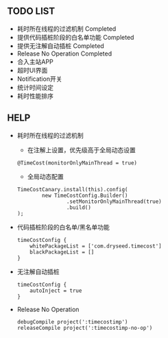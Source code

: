 ## TODO LIST
* 耗时所在线程的过滤机制 Completed
* 提供代码插桩阶段的白名单功能 Completed
* 提供无注解自动插桩 Completed
* Release No Operation Completed
* 合入主站APP
* 超时UI界面
* Notification开关
* 统计时间设定
* 耗时性能排序


## HELP

* 耗时所在线程的过滤机制
    * 在注解上设置，优先级高于全局动态设置
    ```
    @TimeCost(monitorOnlyMainThread = true)
    ```
    * 全局动态配置
    ```
    TimeCostCanary.install(this).config(
            new TimeCostConfig.Builder()
                    .setMonitorOnlyMainThread(true)
                    .build()
    );
    ```

* 代码插桩阶段的白名单/黑名单功能
    ```
    timeCostConfig {
        whitePackageList = ['com.dryseed.timecost']
        blackPackageList = []
    }
    ```

* 无注解自动插桩
    ```
    timeCostConfig {
        autoInject = true
    }
    ```

* Release No Operation
    ```
    debugCompile project(':timecostimp')
    releaseCompile project(':timecostimp-no-op')
    ```


















